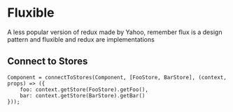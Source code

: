 # Fluxible

A less popular version of redux made by Yahoo, remember flux is a design pattern and fluxible and redux are implementations

## Connect to Stores

```react
Component = connectToStores(Component, [FooStore, BarStore], (context, props) => ({
    foo: context.getStore(FooStore).getFoo(),
    bar: context.getStore(BarStore).getBar()
}));
```

